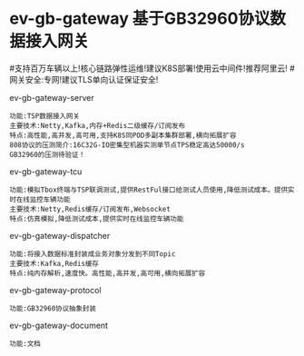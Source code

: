 # ev-gb-gateway 基于GB32960协议数据接入网关

#支持百万车辆以上!核心链路弹性运维!建议K8S部署!使用云中间件!推荐阿里云!
#网关安全:专网!建议TLS单向认证保证安全!

ev-gb-gateway-server

	功能:TSP数据接入网关
	主要技术:Netty,Kafka,内存+Redis二级缓存/订阅发布
	特点:高性能,高并发,高可用,支持K8S同POD多副本集群部署,横向拓展扩容
	808协议的压测简介:16C32G-IO密集型机器实测单节点TPS稳定高达50000/s
    GB32960的压测待验证！


ev-gb-gateway-tcu

    功能:模拟Tbox终端与TSP联调测试,提供RestFul接口给测试人员使用,降低测试成本。提供实时在线监控车辆功能
	主要技术:Netty,Redis缓存/订阅发布,Websocket
	特点:仿真模拟,降低测试成本,提供实时在线监控车辆功能


ev-gb-gateway-dispatcher

	功能:将接入数据标准封装成业务对象分发到不同Topic
	主要技术:Kafka,Redis缓存
	特点:纯内存解析,速度快。高性能,高并发,高可用,横向拓展扩容

ev-gb-gateway-protocol

	功能:GB32960协议抽象封装
	
ev-gb-gateway-document

	功能:文档


